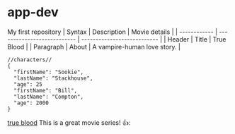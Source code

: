 # app-dev
My first repository
| Syntax       | Description                 | Movie details               |
| ------------ | --------------------------- | --------------------------- |
| Header       | Title                       | True Blood                  |
| Paragraph    | About                       | A vampire-human love story. | 


```
//characters//
{
  "firstName": "Sookie",
  "lastName": "Stackhouse",
  "age": 25
  "firstName": "Bill",
  "lastName": "Compton",
  "age": 2000
}
```
[true blood](https://www.netflix.com/search?q=tru&jbv=70157135)
This is a great movie series!  👍:
